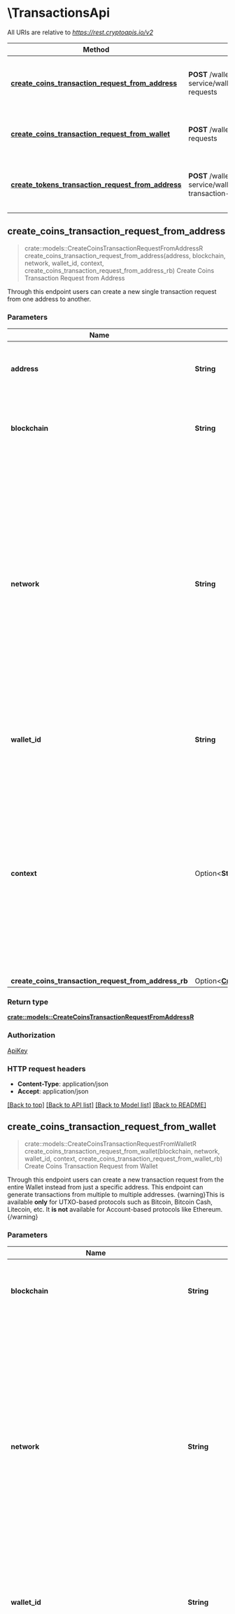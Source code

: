 # \TransactionsApi

All URIs are relative to *https://rest.cryptoapis.io/v2*

Method | HTTP request | Description
------------- | ------------- | -------------
[**create_coins_transaction_request_from_address**](TransactionsApi.md#create_coins_transaction_request_from_address) | **POST** /wallet-as-a-service/wallets/{walletId}/{blockchain}/{network}/addresses/{address}/transaction-requests | Create Coins Transaction Request from Address
[**create_coins_transaction_request_from_wallet**](TransactionsApi.md#create_coins_transaction_request_from_wallet) | **POST** /wallet-as-a-service/wallets/{walletId}/{blockchain}/{network}/transaction-requests | Create Coins Transaction Request from Wallet
[**create_tokens_transaction_request_from_address**](TransactionsApi.md#create_tokens_transaction_request_from_address) | **POST** /wallet-as-a-service/wallets/{walletId}/{blockchain}/{network}/addresses/{address}/token-transaction-requests | Create Tokens Transaction Request from Address



## create_coins_transaction_request_from_address

> crate::models::CreateCoinsTransactionRequestFromAddressR create_coins_transaction_request_from_address(address, blockchain, network, wallet_id, context, create_coins_transaction_request_from_address_rb)
Create Coins Transaction Request from Address

Through this endpoint users can create a new single transaction request from one address to another.

### Parameters


Name | Type | Description  | Required | Notes
------------- | ------------- | ------------- | ------------- | -------------
**address** | **String** | Defines the specific source address for the transaction. | [required] |
**blockchain** | **String** | Represents the specific blockchain protocol name, e.g. Ethereum, Bitcoin, etc. | [required] |
**network** | **String** | Represents the name of the blockchain network used; blockchain networks are usually identical as technology and software, but they differ in data, e.g. - \"mainnet\" is the live network with actual data while networks like \"testnet\", \"ropsten\", \"rinkeby\" are test networks. | [required] |
**wallet_id** | **String** | Represents the sender's specific and unique Wallet ID of the sender. | [required] |
**context** | Option<**String**> | In batch situations the user can use the context to correlate responses with requests. This property is present regardless of whether the response was successful or returned as an error. `context` is specified by the user. |  |
**create_coins_transaction_request_from_address_rb** | Option<[**CreateCoinsTransactionRequestFromAddressRb**](CreateCoinsTransactionRequestFromAddressRb.md)> |  |  |

### Return type

[**crate::models::CreateCoinsTransactionRequestFromAddressR**](CreateCoinsTransactionRequestFromAddressR.md)

### Authorization

[ApiKey](../README.md#ApiKey)

### HTTP request headers

- **Content-Type**: application/json
- **Accept**: application/json

[[Back to top]](#) [[Back to API list]](../README.md#documentation-for-api-endpoints) [[Back to Model list]](../README.md#documentation-for-models) [[Back to README]](../README.md)


## create_coins_transaction_request_from_wallet

> crate::models::CreateCoinsTransactionRequestFromWalletR create_coins_transaction_request_from_wallet(blockchain, network, wallet_id, context, create_coins_transaction_request_from_wallet_rb)
Create Coins Transaction Request from Wallet

Through this endpoint users can create a new transaction request from the entire Wallet instead from just a specific address. This endpoint can generate transactions from multiple to multiple addresses.    {warning}This is available **only** for UTXO-based protocols such as Bitcoin, Bitcoin Cash, Litecoin, etc. It **is not** available for Account-based protocols like Ethereum.{/warning}

### Parameters


Name | Type | Description  | Required | Notes
------------- | ------------- | ------------- | ------------- | -------------
**blockchain** | **String** | Represents the specific blockchain protocol name, e.g. Ethereum, Bitcoin, etc. | [required] |
**network** | **String** | Represents the name of the blockchain network used; blockchain networks are usually identical as technology and software, but they differ in data, e.g. - \"mainnet\" is the live network with actual data while networks like \"testnet\", \"ropsten\", \"rinkeby\" are test networks. | [required] |
**wallet_id** | **String** | Represents the sender's specific and unique Wallet ID of the sender. | [required] |
**context** | Option<**String**> | In batch situations the user can use the context to correlate responses with requests. This property is present regardless of whether the response was successful or returned as an error. `context` is specified by the user. |  |
**create_coins_transaction_request_from_wallet_rb** | Option<[**CreateCoinsTransactionRequestFromWalletRb**](CreateCoinsTransactionRequestFromWalletRb.md)> |  |  |

### Return type

[**crate::models::CreateCoinsTransactionRequestFromWalletR**](CreateCoinsTransactionRequestFromWalletR.md)

### Authorization

[ApiKey](../README.md#ApiKey)

### HTTP request headers

- **Content-Type**: application/json
- **Accept**: application/json

[[Back to top]](#) [[Back to API list]](../README.md#documentation-for-api-endpoints) [[Back to Model list]](../README.md#documentation-for-models) [[Back to README]](../README.md)


## create_tokens_transaction_request_from_address

> crate::models::CreateTokensTransactionRequestFromAddressR create_tokens_transaction_request_from_address(address, blockchain, network, wallet_id, context, create_tokens_transaction_request_from_address_rb)
Create Tokens Transaction Request from Address

Through this endpoint users can make a single token transaction.    {warning}This applies only to **fungible** tokens, **not** NFTs (non-fungible tokens).{/warning}

### Parameters


Name | Type | Description  | Required | Notes
------------- | ------------- | ------------- | ------------- | -------------
**address** | **String** | Defines the specific source address for the transaction. | [required] |
**blockchain** | **String** | Represents the specific blockchain protocol name, e.g. Ethereum, Bitcoin, etc. | [required] |[default to ethereum]
**network** | **String** | Represents the name of the blockchain network used; blockchain networks are usually identical as technology and software, but they differ in data, e.g. - \"mainnet\" is the live network with actual data while networks like \"testnet\", \"ropsten\", \"rinkeby\" are test networks. | [required] |[default to mainnet]
**wallet_id** | **String** | Defines the unique ID of the Wallet. | [required] |
**context** | Option<**String**> | In batch situations the user can use the context to correlate responses with requests. This property is present regardless of whether the response was successful or returned as an error. `context` is specified by the user. |  |
**create_tokens_transaction_request_from_address_rb** | Option<[**CreateTokensTransactionRequestFromAddressRb**](CreateTokensTransactionRequestFromAddressRb.md)> |  |  |

### Return type

[**crate::models::CreateTokensTransactionRequestFromAddressR**](CreateTokensTransactionRequestFromAddressR.md)

### Authorization

[ApiKey](../README.md#ApiKey)

### HTTP request headers

- **Content-Type**: application/json
- **Accept**: application/json

[[Back to top]](#) [[Back to API list]](../README.md#documentation-for-api-endpoints) [[Back to Model list]](../README.md#documentation-for-models) [[Back to README]](../README.md)

